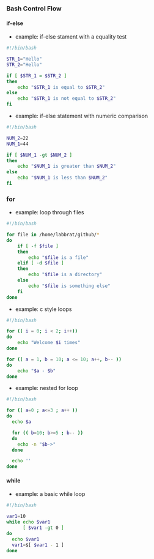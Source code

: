 ### Bash Control Flow

#### if-else
* example: if-else stament with a equality test
```bash
#!/bin/bash

STR_1="Hello"
STR_2="Hello"

if [ $STR_1 = $STR_2 ]
then
    echo "$STR_1 is equal to $STR_2"
else
    echo "$STR_1 is not equal to $STR_2"
fi
```

* example: if-else statement with numeric comparison
```bash
#!/bin/bash

NUM_2=22
NUM_1=44

if [ $NUM_1 -gt $NUM_2 ]
then
    echo "$NUM_1 is greater than $NUM_2"
else
    echo "$NUM_1 is less than $NUM_2"
fi
```


### for
* example: loop through files
```bash
#!/bin/bash

for file in /home/labbrat/github/*
do
    if [ -f $file ]
    then
        echo "$file is a file"
    elif [ -d $file ]
    then
        echo "$file is a directory"
    else
        echo "$file is something else"
    fi
done
```

* example: c style loops
```bash
#!/bin/bash

for (( i = 0; i < 2; i++))
do
    echo "Welcome $i times"
done

for (( a = 1, b = 10; a <= 10; a++, b-- ))
do
    echo "$a - $b"
done
```

* example: nested for loop
```bash
#!/bin/bash

for (( a=0 ; a<=3 ; a++ ))
do
  echo $a

  for (( b=10; b>=5 ; b-- ))
  do
    echo -n "$b->"
  done

  echo ''
done
```

#### while
* example: a basic while loop 
```bash
#!/bin/bash

var1=10
while echo $var1
      [ $var1 -gt 0 ]
do
  echo $var1
  var1=$[ $var1 - 1 ]
done
```

